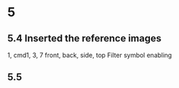 # 5

## 5.4 Inserted the reference images

1, cmd1, 3, 7
front, back, side, top
Filter symbol enabling


## 5.5